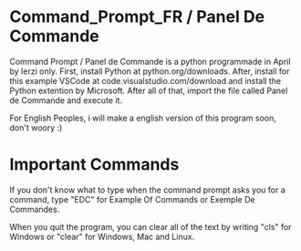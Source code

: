 # Command_Prompt_FR / Panel De Commande
Command Prompt / Panel de Commande is a python programmade in April by Ierzi only. First, install Python at python.org/downloads. After, install for this example VSCode at code.visualstudio.com/download and install the Python extention by Microsoft. After all of that, import the file called Panel de Commande and execute it.

For English Peoples, i will make a english version of this program soon, don't woory :)

# Important Commands

If you don't know what to type when the command prompt asks you for a command, type "EDC" for Example Of Commands or Exemple De Commandes.

When you quit the program, you can clear all of the text by writing "cls" for Windows or "clear" for Windows, Mac and Linux.
